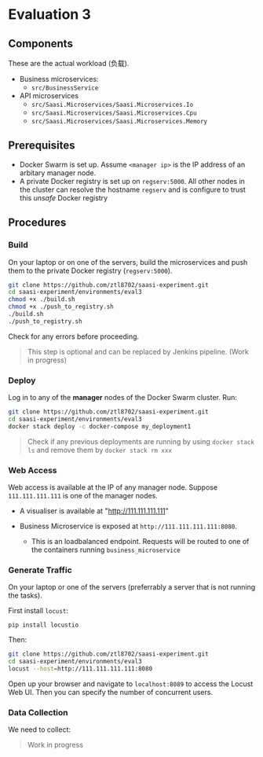 # Evaluation 3

## Components
These are the actual workload (负载).

- Business microservices:
  - `src/BusinessService`
- API microservices
  - `src/Saasi.Microservices/Saasi.Microservices.Io`
  - `src/Saasi.Microservices/Saasi.Microservices.Cpu`
  - `src/Saasi.Microservices/Saasi.Microservices.Memory`

## Prerequisites
- Docker Swarm is set up. Assume `<manager ip>` is the IP address of an arbitary manager node.
- A private Docker registry is set up on `regserv:5000`. All other nodes in the cluster can resolve the hostname `regserv` and is configure to trust this _unsafe_ Docker registry


## Procedures

### Build
On your laptop or on one of the servers, build the microservices and push them to the private Docker registry (`regserv:5000`).

```bash
git clone https://github.com/ztl8702/saasi-experiment.git
cd saasi-experiment/environments/eval3
chmod +x ./build.sh
chmod +x ./push_to_registry.sh
./build.sh
./push_to_registry.sh
```

Check for any errors before proceeding.

> This step is optional and can be replaced by Jenkins pipeline. (Work in progress)

### Deploy

Log in to any of the **manager** nodes of the Docker Swarm cluster. Run:

```bash
git clone https://github.com/ztl8702/saasi-experiment.git
cd saasi-experiment/environments/eval3
docker stack deploy -c docker-compose my_deployment1
```

> Check if any previous deployments are running by using `docker stack ls` and remove them by `docker stack rm xxx`

### Web Access

Web access is available at the IP of any manager node. Suppose `111.111.111.111` is one of the manager nodes.

- A visualiser is available at "http://111.111.111.111"

- Business Microservice is exposed at `http://111.111.111.111:8080`.
  - This is an loadbalanced endpoint. Requests will be routed to one of the containers running `business_microservice`
 
### Generate Traffic
On your laptop or one of the servers (preferrably a server that is not running the tasks).

First install `locust`:

```
pip install locustio
```

Then:

```bash 
git clone https://github.com/ztl8702/saasi-experiment.git
cd saasi-experiment/environments/eval3
locust --host=http://111.111.111.111:8080
```

Open up your browser and navigate to `localhost:8089` to access the Locust Web UI. Then you can specify the number of concurrent users.

### Data Collection

We need to collect: 

> Work in progress